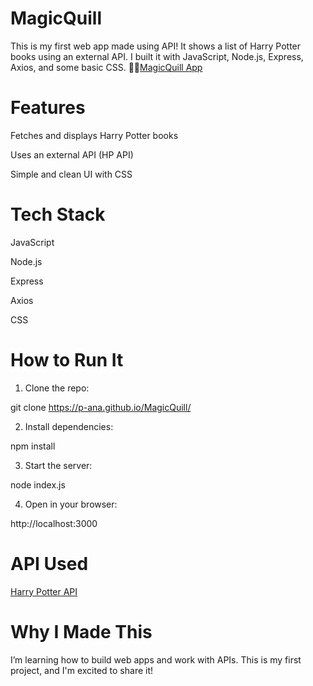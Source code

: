 # MagicQuill

This is my first web app made using API! It shows a list of Harry Potter books using an external API. I built it with JavaScript, Node.js, Express, Axios, and some basic CSS.
🧙‍♂️[MagicQuill App](https://magicquill-6oda.onrender.com/)

# Features

Fetches and displays Harry Potter books

Uses an external API (HP API)

Simple and clean UI with CSS

# Tech Stack

JavaScript

Node.js

Express

Axios

CSS

# How to Run It

1. Clone the repo:

git clone https://p-ana.github.io/MagicQuill/

2. Install dependencies:

npm install

3. Start the server:

node index.js

4. Open in your browser:

http://localhost:3000

# API Used

[Harry Potter API](https://docs.potterdb.com/apis/rest)

# Why I Made This

I’m learning how to build web apps and work with APIs. This is my first project, and I'm excited to share it!
